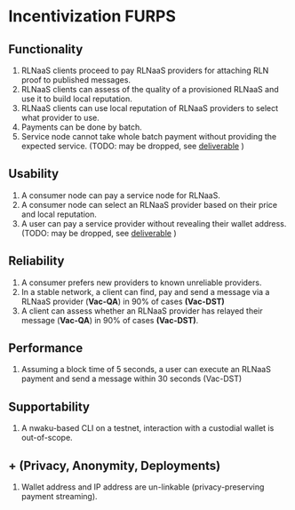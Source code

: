 # Incentivization FURPS

## Functionality

1. RLNaaS clients proceed to pay RLNaaS providers for attaching RLN proof to published messages.
2. RLNaaS clients can assess of the quality of a provisioned RLNaaS and use it to build local reputation.
3. RLNaaS clients can use local reputation of RLNaaS providers to select what provider to use.
4. Payments can be done by batch.
5. Service node cannot take whole batch payment without providing the expected service.
   (TODO: may be dropped, see [deliverable](/draft-roadmap/define_incentivization_for_rlnaas.md#-privacy-preserving-payment-streaming-f5-u3-s1-research) )

## Usability

1. A consumer node can pay a service node for RLNaaS.
2. A consumer node can select an RLNaaS provider based on their price and local reputation.
3. A user can pay a service provider without revealing their wallet address.
   (TODO: may be dropped, see [deliverable](/draft-roadmap/define_incentivization_for_rlnaas.md#-privacy-preserving-payment-streaming-f5-u3-s1-research) )

## Reliability
 
1. A consumer prefers new providers to known unreliable providers.
2. In a stable network, a client can find, pay and send a message via a RLNaaS provider (**Vac-QA**)
   in 90% of cases **(Vac-DST)**
3. A client can assess whether an RLNaaS provider has relayed their message (**Vac-QA**)
   in 90% of cases **(Vac-DST)**.

## Performance

1. Assuming a block time of 5 seconds,
   a user can execute an RLNaaS payment and send a message within 30 seconds (Vac-DST)

## Supportability

1. A nwaku-based CLI on a testnet, interaction with a custodial wallet is out-of-scope.

## + (Privacy, Anonymity, Deployments)

1. Wallet address and IP address are un-linkable (privacy-preserving payment streaming).